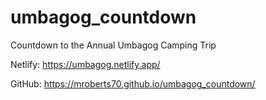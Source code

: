 # umbagog_countdown
Countdown to the Annual Umbagog Camping Trip



Netlify: https://umbagog.netlify.app/




GitHub: https://mroberts70.github.io/umbagog_countdown/
